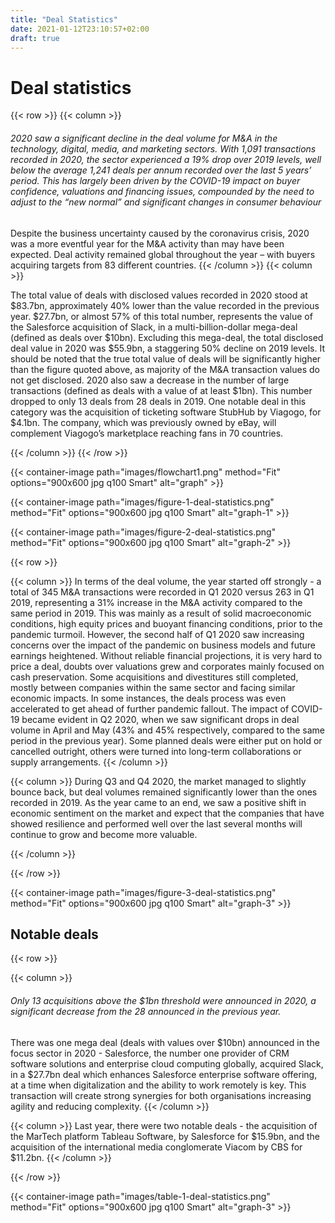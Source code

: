 ```yaml
---
title: "Deal Statistics"
date: 2021-01-12T23:10:57+02:00
draft: true
---
```


# Deal statistics

{{< row >}}
{{< column >}}

###### 2020 saw a significant decline in the deal volume for M&A in the technology, digital, media, and marketing sectors. With 1,091 transactions recorded in 2020, the sector experienced a 19% drop over 2019 levels, well below the average 1,241 deals per annum recorded over the last 5 years’ period. This has largely been driven by the COVID-19 impact on buyer confidence, valuations and financing issues, compounded by the need to adjust to the “new normal” and significant changes in consumer behaviour

Despite the business uncertainty caused by the coronavirus crisis, 2020 was a more eventful year for the M&A activity than may have been expected. Deal activity remained global throughout the year – with buyers acquiring targets from 83 different countries.
{{< /column >}}
{{< column >}}

The total value of deals with disclosed values recorded in 2020 stood at $83.7bn, approximately 40% lower than the value recorded in the previous year. $27.7bn, or almost 57% of this total number, represents the value of the Salesforce acquisition of Slack, in a multi-billion-dollar mega-deal (defined as deals over $10bn).
Excluding this mega-deal, the total disclosed deal value in 2020 was $55.9bn, a staggering 50% decline on 2019 levels. It should be noted that the true total value of deals will be significantly higher than the figure quoted above, as majority of the M&A transaction values do not get disclosed.
2020 also saw a decrease in the number of large transactions (defined as deals with a value of at least $1bn). This number dropped to only 13 deals from 28 deals in 2019. One notable deal in this category was the acquisition of ticketing software StubHub by Viagogo, for $4.1bn. The company, which was previously owned by eBay, will complement Viagogo’s marketplace reaching fans in 70 countries.

{{< /column >}}
{{< /row >}}
<br/>

{{< container-image path="images/flowchart1.png" method="Fit" options="900x600 jpg q100 Smart"  alt="graph" >}}

{{< container-image path="images/figure-1-deal-statistics.png" method="Fit" options="900x600 jpg q100 Smart"  alt="graph-1" >}}

{{< container-image path="images/figure-2-deal-statistics.png" method="Fit" options="900x600 jpg q100 Smart"  alt="graph-2" >}}

{{< row >}}

{{< column >}}
In terms of the deal volume, the year started off strongly - a total of 345 M&A transactions were recorded in Q1 2020 versus 263 in Q1 2019, representing a 31% increase in the M&A activity compared to the same period in 2019. This was mainly as a result of solid macroeconomic conditions, high equity prices and buoyant financing conditions, prior to the pandemic turmoil. However, the second half of Q1 2020 saw increasing concerns over the impact of the pandemic on business models and future earnings heightened. Without reliable financial projections, it is very hard to price a deal, doubts over valuations grew and corporates mainly focused on cash preservation. Some acquisitions and divestitures still completed, mostly between companies within the same sector and facing similar economic impacts. In some instances, the deals process was even accelerated to get ahead of further pandemic fallout.
The impact of COVID-19 became evident in Q2 2020, when we saw significant drops in deal volume in April and May (43% and 45% respectively, compared to the same period in the previous year). Some planned deals were either put on hold or cancelled outright, others were turned into long-term collaborations or supply arrangements.
{{< /column >}}

{{< column >}}
During Q3 and Q4 2020, the market managed to slightly bounce back, but deal volumes remained significantly lower than the ones recorded in 2019. As the year came to an end, we saw a positive shift in economic sentiment on the market and expect that the companies that have showed resilience and performed well over the last several months will continue to grow and become more valuable.

{{< /column >}}

{{< /row >}}


{{< container-image path="images/figure-3-deal-statistics.png" method="Fit" options="900x600 jpg q100 Smart"  alt="graph-3" >}}
<br/>

## Notable deals

{{< row >}}

{{< column >}}
###### Only 13 acquisitions above the $1bn threshold were announced in 2020, a significant decrease from the 28 announced in the previous year.

There was one mega deal (deals with values over $10bn) announced in the focus sector in 2020 - Salesforce, the number one provider of CRM software solutions and enterprise cloud computing globally, acquired Slack, in a $27.7bn deal which enhances Salesforce enterprise software offering, at a time when digitalization and the ability to work remotely is key. This transaction will create strong synergies for both organisations increasing agility and reducing complexity.
{{< /column >}}

{{< column >}}
Last year, there were two notable deals - the acquisition of the MarTech platform Tableau Software, by Salesforce for $15.9bn, and the acquisition of the international media conglomerate Viacom by CBS for $11.2bn.
{{< /column >}}

{{< /row >}}

{{< container-image path="images/table-1-deal-statistics.png" method="Fit" options="900x600 jpg q100 Smart"  alt="graph-3" >}}
